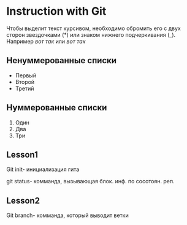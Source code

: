 # Instruction with Git

Чтобы выделит текст курсивом, необходимо обромить его с двух сторон звездочками (*) или знаком нижнего подчеркивания (_). Например *вот так* или _вот так_

## Ненуммерованные списки
* Первый
* Второй
* Третий

## Нуммерованные списки
1. Один
2. Два
3. Три

## Lesson1

Git init- инициализация гита

git status- комманда, вызывающая блок. инф. по сосотоян. реп.

## Lesson2

Git branch- комманда, который выводит ветки
